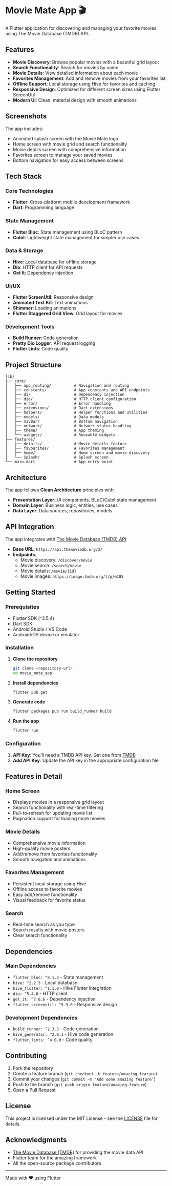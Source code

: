 # Movie Mate App 🎬

A Flutter application for discovering and managing your favorite movies using The Movie Database (TMDB) API.

## Features

- **Movie Discovery**: Browse popular movies with a beautiful grid layout
- **Search Functionality**: Search for movies by name
- **Movie Details**: View detailed information about each movie
- **Favorites Management**: Add and remove movies from your favorites list
- **Offline Support**: Local storage using Hive for favorites and caching
- **Responsive Design**: Optimized for different screen sizes using Flutter ScreenUtil
- **Modern UI**: Clean, material design with smooth animations

## Screenshots

The app includes:
- Animated splash screen with the Movie Mate logo
- Home screen with movie grid and search functionality
- Movie details screen with comprehensive information
- Favorites screen to manage your saved movies
- Bottom navigation for easy access between screens

## Tech Stack

### Core Technologies
- **Flutter**: Cross-platform mobile development framework
- **Dart**: Programming language

### State Management
- **Flutter Bloc**: State management using BLoC pattern
- **Cubit**: Lightweight state management for simpler use cases

### Data & Storage
- **Hive**: Local database for offline storage
- **Dio**: HTTP client for API requests
- **Get It**: Dependency injection

### UI/UX
- **Flutter ScreenUtil**: Responsive design
- **Animated Text Kit**: Text animations
- **Shimmer**: Loading animations
- **Flutter Staggered Grid View**: Grid layout for movies

### Development Tools
- **Build Runner**: Code generation
- **Pretty Dio Logger**: API request logging
- **Flutter Lints**: Code quality

## Project Structure

```
lib/
├── core/
│   ├── app_routing/          # Navigation and routing
│   ├── constants/            # App constants and API endpoints
│   ├── di/                   # Dependency injection
│   ├── dio/                  # HTTP client configuration
│   ├── error/                # Error handling
│   ├── extensions/           # Dart extensions
│   ├── helpers/              # Helper functions and utilities
│   ├── models/               # Data models
│   ├── navBar/               # Bottom navigation
│   ├── network/              # Network status handling
│   ├── theme/                # App theming
│   └── widgets/              # Reusable widgets
├── features/
│   ├── details/              # Movie details feature
│   ├── favourites/           # Favorites management
│   ├── home/                 # Home screen and movie discovery
│   └── Splash/               # Splash screen
└── main.dart                 # App entry point
```

## Architecture

The app follows **Clean Architecture** principles with:

- **Presentation Layer**: UI components, BLoC/Cubit state management
- **Domain Layer**: Business logic, entities, use cases
- **Data Layer**: Data sources, repositories, models

## API Integration

The app integrates with [The Movie Database (TMDB) API](https://www.themoviedb.org/):

- **Base URL**: `https://api.themoviedb.org/3/`
- **Endpoints**:
  - Movie discovery: `/discover/movie`
  - Movie search: `/search/movie`
  - Movie details: `/movie/{id}`
  - Movie images: `https://image.tmdb.org/t/p/w185`

## Getting Started

### Prerequisites

- Flutter SDK (^3.5.4)
- Dart SDK
- Android Studio / VS Code
- Android/iOS device or emulator

### Installation

1. **Clone the repository**
   ```bash
   git clone <repository-url>
   cd movie_mate_app
   ```

2. **Install dependencies**
   ```bash
   flutter pub get
   ```

3. **Generate code**
   ```bash
   flutter packages pub run build_runner build
   ```

4. **Run the app**
   ```bash
   flutter run
   ```

### Configuration

1. **API Key**: You'll need a TMDB API key. Get one from [TMDB](https://www.themoviedb.org/settings/api)
2. **Add API Key**: Update the API key in the appropriate configuration file

## Features in Detail

### Home Screen
- Displays movies in a responsive grid layout
- Search functionality with real-time filtering
- Pull-to-refresh for updating movie list
- Pagination support for loading more movies

### Movie Details
- Comprehensive movie information
- High-quality movie posters
- Add/remove from favorites functionality
- Smooth navigation and animations

### Favorites Management
- Persistent local storage using Hive
- Offline access to favorite movies
- Easy add/remove functionality
- Visual feedback for favorite status

### Search
- Real-time search as you type
- Search results with movie posters
- Clear search functionality

## Dependencies

### Main Dependencies
- `flutter_bloc: ^8.1.3` - State management
- `hive: ^2.2.3` - Local database
- `hive_flutter: ^1.1.0` - Hive Flutter integration
- `dio: ^5.4.0` - HTTP client
- `get_it: ^7.6.6` - Dependency injection
- `flutter_screenutil: ^5.9.0` - Responsive design

### Development Dependencies
- `build_runner: ^2.3.3` - Code generation
- `hive_generator: ^2.0.1` - Hive code generation
- `flutter_lints: ^4.0.0` - Code quality

## Contributing

1. Fork the repository
2. Create a feature branch (`git checkout -b feature/amazing-feature`)
3. Commit your changes (`git commit -m 'Add some amazing feature'`)
4. Push to the branch (`git push origin feature/amazing-feature`)
5. Open a Pull Request

## License

This project is licensed under the MIT License - see the [LICENSE](LICENSE) file for details.

## Acknowledgments

- [The Movie Database (TMDB)](https://www.themoviedb.org/) for providing the movie data API
- Flutter team for the amazing framework
- All the open-source package contributors



---

Made with ❤️ using Flutter
